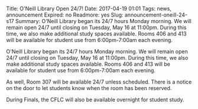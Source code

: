 Title: O'Neill Library Open 24/7! 
Date: 2017-04-19 01:01 
Tags: news, announcement
Expired: no 
Readmore: yes
Slug: announcement-oneill-24-s17
Summary: O'Neill Library began its 24/7 hours Monday morning.  We will remain open 24/7 until closing on Tuesday, May 16 at 11:00pm.  During this time, we also make additional study spaces available. Rooms 406 and 413 will be available for student use from 6:00pm-7:00am each evening.  

O'Neill Library began its 24/7 hours Monday morning.  We will remain open 24/7 until closing on Tuesday, May 16 at 11:00pm.  During this time, we also make additional study spaces available.  Rooms 406 and 413 will be available for student use from 6:00pm-7:00am each evening.  

As well, Room 307 will be available 24/7 unless scheduled. There is a notice on the door to let students know when the room has been reserved.  

During Finals, the CFLC will also be available overnight for student study.
